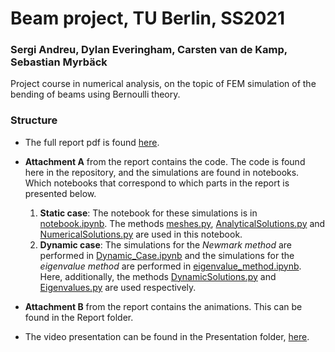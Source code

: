 # Beam project, TU Berlin, SS2021
### Sergi Andreu, Dylan Everingham, Carsten van de Kamp, Sebastian Myrbäck
Project course in numerical analysis, on the topic of FEM simulation of the bending of beams using Bernoulli theory.

### Structure

* The full report pdf is found [here](Report/Report_Numerical_Analysis_of_Vibrating_Beams.pdf). 
* **Attachment A** from the report contains the code. The code is found here in the repository, and the simulations are found in notebooks. Which notebooks that correspond to which parts in the report is presented below.

  1. **Static case**: The notebook for these simulations is in [notebook.ipynb](notebook.ipynb). The methods [meshes.py](meshes.py), [AnalyticalSolutions.py](AnalyticalSolutions.py) and [NumericalSolutions.py](NumericalSolutions.py) are used in this notebook. 
  2. **Dynamic case**: The simulations for the *Newmark method* are performed in [Dynamic_Case.ipynb](Dynamic_Case.ipynb) and the simulations for the *eigenvalue method* are performed in [eigenvalue_method.ipynb](eigenvalue_method.ipynb). Here, additionally, the methods [DynamicSolutions.py](DynamicSolutions.py) and [Eigenvalues.py](Eigenvalues.py) are used respectively.
* **Attachment B** from the report contains the animations. This can be found in the Report folder.
* The video presentation can be found in the Presentation folder, [here](Presentation/presentation_video.mp4).


